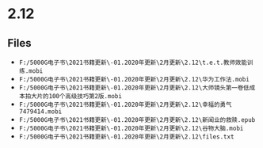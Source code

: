 # 2.12

## Files

- `F:/5000G电子书\2021书籍更新\-01.2020年更新\2月更新\2.12\t.e.t.教师效能训练.mobi`
- `F:/5000G电子书\2021书籍更新\-01.2020年更新\2月更新\2.12\华为工作法.mobi`
- `F:/5000G电子书\2021书籍更新\-01.2020年更新\2月更新\2.12\大师镜头第一卷低成本拍大片的100个高级技巧第2版.mobi`
- `F:/5000G电子书\2021书籍更新\-01.2020年更新\2月更新\2.12\幸福的勇气7479414.mobi`
- `F:/5000G电子书\2021书籍更新\-01.2020年更新\2月更新\2.12\新闻业的救赎.epub`
- `F:/5000G电子书\2021书籍更新\-01.2020年更新\2月更新\2.12\谷物大脑.mobi`
- `F:/5000G电子书\2021书籍更新\-01.2020年更新\2月更新\2.12\files.txt`
